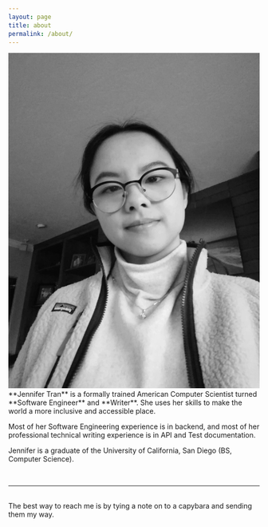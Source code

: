 ```yaml
---
layout: page
title: about
permalink: /about/
---
```


<img class="col one right" src="/img/prof_pic.jpg">

<br/>
**Jennifer Tran** is a formally trained American Computer Scientist turned **Software Engineer** and **Writer**. She uses her skills to make the world a more inclusive and accessible place. 

Most of her Software Engineering experience is in backend, and most of her professional technical writing experience is in API and Test documentation.

Jennifer is a graduate of the University of California, San Diego (BS, Computer Science). 

<br/>
<hr/>
<br/>
<span class="contacticon center">
	<a href="mailto:jet054@eng.ucsd.edu"><i class="fa fa-envelope-square"></i></a>
	<a href="https://github.com/botanical" target="_blank"><i class="fa fa-github-square"></i></a>
    <a href="https://dev.to/botanical" target="_blank"><i class="fab fa-dev"></i></a>
	<a href="https://www.linkedin.com" target="_blank"><i class="fa fa-linkedin-square"></i></a>
	<a href="https://twitter.com" target="_blank"><i class="fa fa-twitter-square"></i></a>
</span>

<div class="col three caption">
	The best way to reach me is by tying a note on to a capybara and sending them my way.
</div>